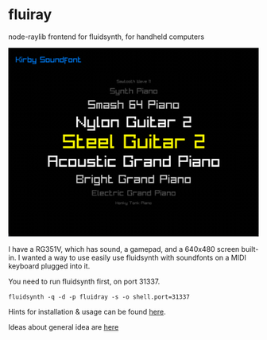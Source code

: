 # fluiray

node-raylib frontend for fluidsynth, for handheld computers

![menu](menu.gif)


I have a RG351V, which has sound, a gamepad, and a 640x480 screen built-in. I wanted a way to use easily use fluidsynth with soundfonts on a MIDI keyboard plugged into it.

You need to run fluidsynth first, on port 31337.

```
fluidsynth -q -d -p fluidray -s -o shell.port=31337
```


Hints for installation & usage can be found [here](system/).

Ideas about general idea are [here](https://lucidbeaming.com/blog/running-fluidsynth-on-a-raspberry-pi-zero-w/)